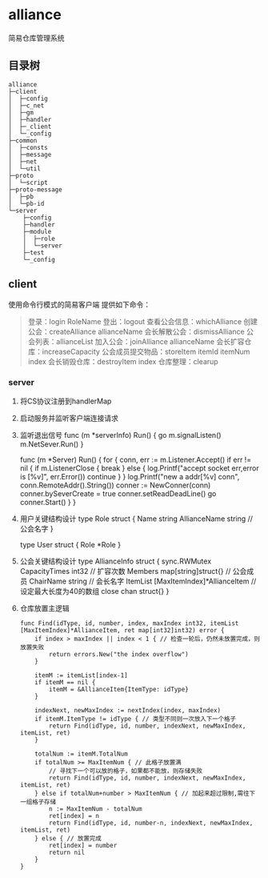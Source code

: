 # alliance
简易仓库管理系统

## 目录树 ##
```
alliance
├─client
│  ├─config   
│  ├─c_net    
│  ├─gm  
│  ├─handler   
│  ├─_client    
│  └─_config       
├─common
│  ├─consts   
│  ├─message 
│  ├─net    
│  └─util        
├─proto
│  └─script        
├─proto-message
│  ├─pb   
│  └─pb-id    
└─server
    ├─config 
    ├─handler   
    ├─module
    │  ├─role 
    │  └─server    
    ├─test
    └─_config

```
## client ##
使用命令行模式的简易客户端
提供如下命令：
> 登录：login RoleName
> 登出：logout
> 查看公会信息：whichAlliance
> 创建公会：createAlliance allianceName
> 会长解散公会：dismissAlliance
> 公会列表：allianceList
> 加入公会：joinAlliance allianceName
> 会长扩容仓库：increaseCapacity
> 公会成员提交物品：storeItem itemId itemNum index
> 会长销毁仓库：destroyItem index
> 仓库整理：clearup

### server ###


1. 将CS协议注册到handlerMap
2. 启动服务并监听客户端连接请求
3. 监听退出信号
	func (m *serverInfo) Run() {
		go m.signalListen()
		m.NetSever.Run()
	}

	func (m *Server) Run() {
		for {
			conn, err := m.Listener.Accept()
			if err != nil {
				if m.ListenerClose {
					break
				} else {
					log.Printf("accept socket err,error is [%v]", err.Error())
					continue
				}
			}
			log.Printf("new a addr[%v] conn", conn.RemoteAddr().String())
			conner := NewConner(conn)
			conner.bySeverCreate = true
			conner.setReadDeadLine()
			go conner.Start()
		}
	}
4. 用户关键结构设计
	type Role struct {
		Name         string
		AllianceName string // 公会名字
	}

	type User struct {
		Role *Role
	}
5. 公会关键结构设计
	type AllianceInfo struct {
		sync.RWMutex
		CapacityTimes int32                       // 扩容次数
		Members       map[string]struct{}         // 公会成员
		ChairName     string                      // 会长名字
		ItemList      [MaxItemIndex]*AllianceItem // 设定最大长度为40的数组
		close         chan struct{}
	}
6. 仓库放置主逻辑
    ```
    func Find(idType, id, number, index, maxIndex int32, itemList [MaxItemIndex]*AllianceItem, ret map[int32]int32) error {
    	if index > maxIndex || index < 1 { // 检查一轮后，仍然未放置完成，则放置失败
    		return errors.New("the index overflow")
    	}
    
    	itemM := itemList[index-1]
    	if itemM == nil {
    		itemM = &AllianceItem{ItemType: idType}
    	}
    
    	indexNext, newMaxIndex := nextIndex(index, maxIndex)
    	if itemM.ItemType != idType { // 类型不同则一次放入下一个格子
    		return Find(idType, id, number, indexNext, newMaxIndex, itemList, ret)
    	}
    
    	totalNum := itemM.TotalNum
    	if totalNum >= MaxItemNum { // 此格子放置满
    		// 寻找下一个可以放的格子，如果都不能放，则存储失败
    		return Find(idType, id, number, indexNext, newMaxIndex, itemList, ret)
    	} else if totalNum+number > MaxItemNum { // 加起来超过限制,需往下一组格子存储
    		n := MaxItemNum - totalNum
    		ret[index] = n
    		return Find(idType, id, number-n, indexNext, newMaxIndex, itemList, ret)
    	} else { // 放置完成
    		ret[index] = number
    		return nil
    	}
    }
    ```
